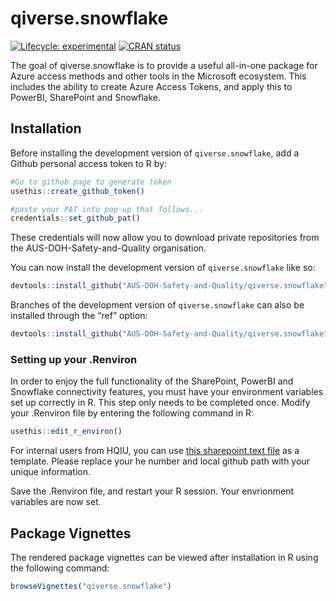 
<!-- README.md is generated from README.Rmd. Please edit that file -->

# qiverse.snowflake

<!-- badges: start -->

[![Lifecycle:
experimental](https://img.shields.io/badge/lifecycle-experimental-orange.svg)](https://lifecycle.r-lib.org/articles/stages.html#experimental)
[![CRAN
status](https://www.r-pkg.org/badges/version/qiverse.snowflake)](https://CRAN.R-project.org/package=qiverse.snowflake)

<!-- badges: end -->

The goal of qiverse.snowflake is to provide a useful all-in-one package
for Azure access methods and other tools in the Microsoft ecosystem.
This includes the ability to create Azure Access Tokens, and apply this
to PowerBI, SharePoint and Snowflake.

## Installation

Before installing the development version of `qiverse.snowflake`, add a
Github personal access token to R by:

``` r
#Go to github page to generate token
usethis::create_github_token()

#paste your PAT into pop-up that follows...
credentials::set_github_pat()
```

These credentials will now allow you to download private repositories
from the AUS-DOH-Safety-and-Quality organisation.

You can now install the development version of `qiverse.snowflake` like
so:

``` r
devtools::install_github("AUS-DOH-Safety-and-Quality/qiverse.snowflake")
```

Branches of the development version of `qiverse.snowflake` can also be
installed through the “ref” option:

``` r
devtools::install_github("AUS-DOH-Safety-and-Quality/qiverse.snowflake", ref = "branch-a")
```

### Setting up your .Renviron

In order to enjoy the full functionality of the SharePoint, PowerBI and
Snowflake connectivity features, you must have your environment
variables set up correctly in R. This step only needs to be completed
once. Modify your .Renviron file by entering the following command in R:

``` r
usethis::edit_r_environ()
```

For internal users from HQIU, you can use [this sharepoint text
file](https://wahealthdept.sharepoint.com/:t:/r/sites/SafetyandQualityIndicatorSetSQuIS/internal/SQuIS%20O365%20Confidential%20Documents/R/connectivity/example_renviron.txt)
as a template. Please replace your he number and local github path with
your unique information.

Save the .Renviron file, and restart your R session. Your envrionment
variables are now set.

## Package Vignettes

The rendered package vignettes can be viewed after installation in R
using the following command:

``` r
browseVignettes("qiverse.snowflake")
```
